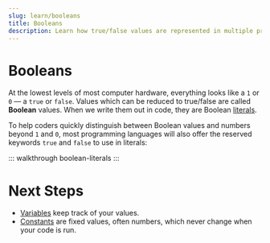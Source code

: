 ```yaml
---
slug: learn/booleans
title: Booleans
description: Learn how true/false values are represented in multiple programming languages.
---
```


# Booleans

At the lowest levels of most computer hardware, everything looks like a `1` or `0` — a `true` or `false`.
Values which can be reduced to true/false are called **Boolean** values.
When we write them out in code, they are Boolean [literals](/learn/literal-values/).

To help coders quickly distinguish between Boolean values and numbers beyond `1` and `0`, most programming languages will also offer the reserved keywords `true` and `false` to use in literals:

::: walkthrough boolean-literals
:::

# Next Steps

* [Variables](/learn/variables/) keep track of your values.
* [Constants](/learn/constants/) are fixed values, often numbers, which never change when your code is run.
